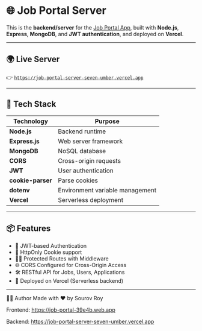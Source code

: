 # 🌐 Job Portal Server

This is the **backend/server** for the [Job Portal App](https://job-portal-39e4b.web.app), built with **Node.js**, **Express**, **MongoDB**, and **JWT authentication**, and deployed on **Vercel**.

---

## 🌍 Live Server

👉 [`https://job-portal-server-seven-umber.vercel.app`](https://job-portal-server-seven-umber.vercel.app)

---

## 🚀 Tech Stack

| Technology        | Purpose                                |
|-------------------|----------------------------------------|
| **Node.js**        | Backend runtime                        |
| **Express.js**     | Web server framework                   |
| **MongoDB**        | NoSQL database                         |
| **CORS**           | Cross-origin requests                  |
| **JWT**            | User authentication                   |
| **cookie-parser**  | Parse cookies                          |
| **dotenv**         | Environment variable management        |
| **Vercel**         | Serverless deployment                  |

---

## 📦 Features

- 🔐 JWT-based Authentication
- 🍪 HttpOnly Cookie support
- 🧑‍💼 Protected Routes with Middleware
- 🌐 CORS Configured for Cross-Origin Access
- 🛠️ RESTful API for Jobs, Users, Applications
- 🚀 Deployed on Vercel (Serverless backend)

---

👨‍💻 Author
Made with ❤️ by Sourov Roy

Frontend: https://job-portal-39e4b.web.app

Backend: https://job-portal-server-seven-umber.vercel.app

